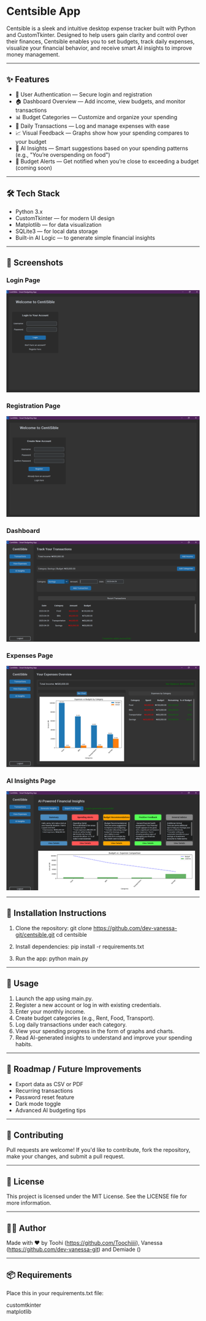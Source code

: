 # Centsible App

Centsible is a sleek and intuitive desktop expense tracker built with Python and CustomTkinter. Designed to help users gain clarity and control over their finances, Centsible enables you to set budgets, track daily expenses, visualize your financial behavior, and receive smart AI insights to improve money management.

---

## ✨ Features

- 🔐 User Authentication — Secure login and registration
- 🏠 Dashboard Overview — Add income, view budgets, and monitor transactions
- 📊 Budget Categories — Customize and organize your spending
- 🧾 Daily Transactions — Log and manage expenses with ease
- 📈 Visual Feedback — Graphs show how your spending compares to your budget
- 🧠 AI Insights — Smart suggestions based on your spending patterns (e.g., "You’re overspending on food")
- 🔔 Budget Alerts — Get notified when you’re close to exceeding a budget (coming soon)

---

## 🛠️ Tech Stack

- Python 3.x
- CustomTkinter — for modern UI design
- Matplotlib — for data visualization
- SQLite3 — for local data storage
- Built-in AI Logic — to generate simple financial insights

---

## 📸 Screenshots

### Login Page
![Login Page](Login.png)

### Registration Page
![Registration Page](Registration.png)

### Dashboard
![Dashboard](Transactions.png)

### Expenses Page 
![Expenses Page](BarChart.png)

### AI Insights Page
![AI Insights Page](AI_Insights.png)


---

## 🧰 Installation Instructions

1. Clone the repository:
   git clone https://github.com/dev-vanessa-git/centsible.git
   cd centsible


2. Install dependencies:
   pip install -r requirements.txt

3. Run the app:
   python main.py

---

## 📌 Usage

1. Launch the app using main.py.
2. Register a new account or log in with existing credentials.
3. Enter your monthly income.
4. Create budget categories (e.g., Rent, Food, Transport).
5. Log daily transactions under each category.
6. View your spending progress in the form of graphs and charts.
7. Read AI-generated insights to understand and improve your spending habits.

---

## 🚧 Roadmap / Future Improvements

- Export data as CSV or PDF
- Recurring transactions
- Password reset feature
- Dark mode toggle
- Advanced AI budgeting tips

---

## 🤝 Contributing

Pull requests are welcome! If you'd like to contribute, fork the repository, make your changes, and submit a pull request.

---

## 📄 License

This project is licensed under the MIT License. See the LICENSE file for more information.

---

## 👩‍💻 Author

Made with ❤️ by Toohi (https://github.com/Toochiiii), Vanessa (https://github.com/dev-vanessa-git) and Demiade ()

---

## 📦 Requirements

Place this in your requirements.txt file:

customtkinter  
matplotlib

